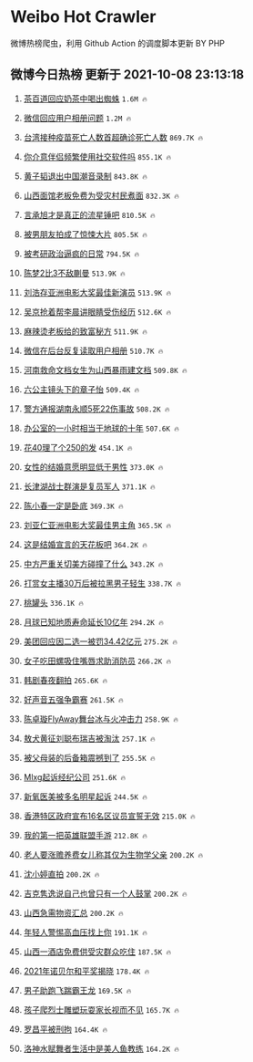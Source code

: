 # Weibo Hot Crawler 



微博热榜爬虫，利用 Github Action 的调度脚本更新 BY PHP 


## 微博今日热榜 更新于 2021-10-08 23:13:18 
1. [茶百道回应奶茶中喝出蜘蛛](https://s.weibo.com/weibo?q=%23%E8%8C%B6%E7%99%BE%E9%81%93%E5%9B%9E%E5%BA%94%E5%A5%B6%E8%8C%B6%E4%B8%AD%E5%96%9D%E5%87%BA%E8%9C%98%E8%9B%9B%23&Refer=top) `1.6M 🔥` 

1. [微信回应用户相册问题](https://s.weibo.com/weibo?q=%23%E5%BE%AE%E4%BF%A1%E5%9B%9E%E5%BA%94%E7%94%A8%E6%88%B7%E7%9B%B8%E5%86%8C%E9%97%AE%E9%A2%98%23&Refer=top) `1.2M 🔥` 

1. [台湾接种疫苗死亡人数首超确诊死亡人数](https://s.weibo.com/weibo?q=%23%E5%8F%B0%E6%B9%BE%E6%8E%A5%E7%A7%8D%E7%96%AB%E8%8B%97%E6%AD%BB%E4%BA%A1%E4%BA%BA%E6%95%B0%E9%A6%96%E8%B6%85%E7%A1%AE%E8%AF%8A%E6%AD%BB%E4%BA%A1%E4%BA%BA%E6%95%B0%23&Refer=top) `869.7K 🔥` 

1. [你介意伴侣频繁使用社交软件吗](https://s.weibo.com/weibo?q=%23%E4%BD%A0%E4%BB%8B%E6%84%8F%E4%BC%B4%E4%BE%A3%E9%A2%91%E7%B9%81%E4%BD%BF%E7%94%A8%E7%A4%BE%E4%BA%A4%E8%BD%AF%E4%BB%B6%E5%90%97%23&Refer=top) `855.1K 🔥` 

1. [黄子韬退出中国潮音录制](https://s.weibo.com/weibo?q=%23%E9%BB%84%E5%AD%90%E9%9F%AC%E9%80%80%E5%87%BA%E4%B8%AD%E5%9B%BD%E6%BD%AE%E9%9F%B3%E5%BD%95%E5%88%B6%23&Refer=top) `843.8K 🔥` 

1. [山西面馆老板免费为受灾村民煮面](https://s.weibo.com/weibo?q=%23%E5%B1%B1%E8%A5%BF%E9%9D%A2%E9%A6%86%E8%80%81%E6%9D%BF%E5%85%8D%E8%B4%B9%E4%B8%BA%E5%8F%97%E7%81%BE%E6%9D%91%E6%B0%91%E7%85%AE%E9%9D%A2%23&Refer=top) `832.3K 🔥` 

1. [言承旭才是真正的流星锤吧](https://s.weibo.com/weibo?q=%23%E8%A8%80%E6%89%BF%E6%97%AD%E6%89%8D%E6%98%AF%E7%9C%9F%E6%AD%A3%E7%9A%84%E6%B5%81%E6%98%9F%E9%94%A4%E5%90%A7%23&Refer=top) `810.5K 🔥` 

1. [被男朋友拍成了惊悚大片](https://s.weibo.com/weibo?q=%23%E8%A2%AB%E7%94%B7%E6%9C%8B%E5%8F%8B%E6%8B%8D%E6%88%90%E4%BA%86%E6%83%8A%E6%82%9A%E5%A4%A7%E7%89%87%23&Refer=top) `805.5K 🔥` 

1. [被考研政治逼疯的日常](https://s.weibo.com/weibo?q=%23%E8%A2%AB%E8%80%83%E7%A0%94%E6%94%BF%E6%B2%BB%E9%80%BC%E7%96%AF%E7%9A%84%E6%97%A5%E5%B8%B8%23&Refer=top) `794.5K 🔥` 

1. [陈梦2比3不敌蒯曼](https://s.weibo.com/weibo?q=%23%E9%99%88%E6%A2%A62%E6%AF%943%E4%B8%8D%E6%95%8C%E8%92%AF%E6%9B%BC%23&Refer=top) `513.9K 🔥` 

1. [刘浩存亚洲电影大奖最佳新演员](https://s.weibo.com/weibo?q=%23%E5%88%98%E6%B5%A9%E5%AD%98%E4%BA%9A%E6%B4%B2%E7%94%B5%E5%BD%B1%E5%A4%A7%E5%A5%96%E6%9C%80%E4%BD%B3%E6%96%B0%E6%BC%94%E5%91%98%23&Refer=top) `513.9K 🔥` 

1. [吴京抢着帮李晨讲眼睛受伤经历](https://s.weibo.com/weibo?q=%23%E5%90%B4%E4%BA%AC%E6%8A%A2%E7%9D%80%E5%B8%AE%E6%9D%8E%E6%99%A8%E8%AE%B2%E7%9C%BC%E7%9D%9B%E5%8F%97%E4%BC%A4%E7%BB%8F%E5%8E%86%23&Refer=top) `512.6K 🔥` 

1. [麻辣烫老板给的致富秘方](https://s.weibo.com/weibo?q=%23%E9%BA%BB%E8%BE%A3%E7%83%AB%E8%80%81%E6%9D%BF%E7%BB%99%E7%9A%84%E8%87%B4%E5%AF%8C%E7%A7%98%E6%96%B9%23&Refer=top) `511.9K 🔥` 

1. [微信在后台反复读取用户相册](https://s.weibo.com/weibo?q=%E5%BE%AE%E4%BF%A1%E5%9C%A8%E5%90%8E%E5%8F%B0%E5%8F%8D%E5%A4%8D%E8%AF%BB%E5%8F%96%E7%94%A8%E6%88%B7%E7%9B%B8%E5%86%8C&Refer=top) `510.7K 🔥` 

1. [河南救命文档女生为山西暴雨建文档](https://s.weibo.com/weibo?q=%23%E6%B2%B3%E5%8D%97%E6%95%91%E5%91%BD%E6%96%87%E6%A1%A3%E5%A5%B3%E7%94%9F%E4%B8%BA%E5%B1%B1%E8%A5%BF%E6%9A%B4%E9%9B%A8%E5%BB%BA%E6%96%87%E6%A1%A3%23&Refer=top) `509.8K 🔥` 

1. [六公主镜头下的章子怡](https://s.weibo.com/weibo?q=%23%E5%85%AD%E5%85%AC%E4%B8%BB%E9%95%9C%E5%A4%B4%E4%B8%8B%E7%9A%84%E7%AB%A0%E5%AD%90%E6%80%A1%23&Refer=top) `509.4K 🔥` 

1. [警方通报湖南永顺5死22伤事故](https://s.weibo.com/weibo?q=%23%E8%AD%A6%E6%96%B9%E9%80%9A%E6%8A%A5%E6%B9%96%E5%8D%97%E6%B0%B8%E9%A1%BA5%E6%AD%BB22%E4%BC%A4%E4%BA%8B%E6%95%85%23&Refer=top) `508.2K 🔥` 

1. [办公室的一小时相当于地球的十年](https://s.weibo.com/weibo?q=%23%E5%8A%9E%E5%85%AC%E5%AE%A4%E7%9A%84%E4%B8%80%E5%B0%8F%E6%97%B6%E7%9B%B8%E5%BD%93%E4%BA%8E%E5%9C%B0%E7%90%83%E7%9A%84%E5%8D%81%E5%B9%B4%23&Refer=top) `507.6K 🔥` 

1. [花40理了个250的发](https://s.weibo.com/weibo?q=%23%E8%8A%B140%E7%90%86%E4%BA%86%E4%B8%AA250%E7%9A%84%E5%8F%91%23&Refer=top) `454.1K 🔥` 

1. [女性的结婚意愿明显低于男性](https://s.weibo.com/weibo?q=%23%E5%A5%B3%E6%80%A7%E7%9A%84%E7%BB%93%E5%A9%9A%E6%84%8F%E6%84%BF%E6%98%8E%E6%98%BE%E4%BD%8E%E4%BA%8E%E7%94%B7%E6%80%A7%23&Refer=top) `373.0K 🔥` 

1. [长津湖战士群演是复员军人](https://s.weibo.com/weibo?q=%23%E9%95%BF%E6%B4%A5%E6%B9%96%E6%88%98%E5%A3%AB%E7%BE%A4%E6%BC%94%E6%98%AF%E5%A4%8D%E5%91%98%E5%86%9B%E4%BA%BA%23&Refer=top) `371.1K 🔥` 

1. [陈小春一定是卧底](https://s.weibo.com/weibo?q=%23%E9%99%88%E5%B0%8F%E6%98%A5%E4%B8%80%E5%AE%9A%E6%98%AF%E5%8D%A7%E5%BA%95%23&Refer=top) `369.3K 🔥` 

1. [刘亚仁亚洲电影大奖最佳男主角](https://s.weibo.com/weibo?q=%23%E5%88%98%E4%BA%9A%E4%BB%81%E4%BA%9A%E6%B4%B2%E7%94%B5%E5%BD%B1%E5%A4%A7%E5%A5%96%E6%9C%80%E4%BD%B3%E7%94%B7%E4%B8%BB%E8%A7%92%23&Refer=top) `365.5K 🔥` 

1. [这是结婚宣言的天花板吧](https://s.weibo.com/weibo?q=%23%E8%BF%99%E6%98%AF%E7%BB%93%E5%A9%9A%E5%AE%A3%E8%A8%80%E7%9A%84%E5%A4%A9%E8%8A%B1%E6%9D%BF%E5%90%A7%23&Refer=top) `364.2K 🔥` 

1. [中方严重关切美方碰撞了什么](https://s.weibo.com/weibo?q=%23%E4%B8%AD%E6%96%B9%E4%B8%A5%E9%87%8D%E5%85%B3%E5%88%87%E7%BE%8E%E6%96%B9%E7%A2%B0%E6%92%9E%E4%BA%86%E4%BB%80%E4%B9%88%23&Refer=top) `343.2K 🔥` 

1. [打赏女主播30万后被拉黑男子轻生](https://s.weibo.com/weibo?q=%23%E6%89%93%E8%B5%8F%E5%A5%B3%E4%B8%BB%E6%92%AD30%E4%B8%87%E5%90%8E%E8%A2%AB%E6%8B%89%E9%BB%91%E7%94%B7%E5%AD%90%E8%BD%BB%E7%94%9F%23&Refer=top) `338.7K 🔥` 

1. [桃罐头](https://s.weibo.com/weibo?q=%E6%A1%83%E7%BD%90%E5%A4%B4&Refer=top) `336.1K 🔥` 

1. [月球已知地质寿命延长10亿年](https://s.weibo.com/weibo?q=%23%E6%9C%88%E7%90%83%E5%B7%B2%E7%9F%A5%E5%9C%B0%E8%B4%A8%E5%AF%BF%E5%91%BD%E5%BB%B6%E9%95%BF10%E4%BA%BF%E5%B9%B4%23&Refer=top) `294.2K 🔥` 

1. [美团回应因二选一被罚34.42亿元](https://s.weibo.com/weibo?q=%23%E7%BE%8E%E5%9B%A2%E5%9B%9E%E5%BA%94%E5%9B%A0%E4%BA%8C%E9%80%89%E4%B8%80%E8%A2%AB%E7%BD%9A34.42%E4%BA%BF%E5%85%83%23&Refer=top) `275.2K 🔥` 

1. [女子吃田螺吸住嘴唇求助消防员](https://s.weibo.com/weibo?q=%23%E5%A5%B3%E5%AD%90%E5%90%83%E7%94%B0%E8%9E%BA%E5%90%B8%E4%BD%8F%E5%98%B4%E5%94%87%E6%B1%82%E5%8A%A9%E6%B6%88%E9%98%B2%E5%91%98%23&Refer=top) `266.2K 🔥` 

1. [韩剧春夜翻拍](https://s.weibo.com/weibo?q=%23%E9%9F%A9%E5%89%A7%E6%98%A5%E5%A4%9C%E7%BF%BB%E6%8B%8D%23&Refer=top) `265.6K 🔥` 

1. [好声音五强争霸赛](https://s.weibo.com/weibo?q=%23%E5%A5%BD%E5%A3%B0%E9%9F%B3%E4%BA%94%E5%BC%BA%E4%BA%89%E9%9C%B8%E8%B5%9B%23&Refer=top) `261.5K 🔥` 

1. [陈卓璇FlyAway舞台冰与火冲击力](https://s.weibo.com/weibo?q=%23%E9%99%88%E5%8D%93%E7%92%87FlyAway%E8%88%9E%E5%8F%B0%E5%86%B0%E4%B8%8E%E7%81%AB%E5%86%B2%E5%87%BB%E5%8A%9B%23&Refer=top) `258.9K 🔥` 

1. [敖犬黄征刘聪布瑞吉被淘汰](https://s.weibo.com/weibo?q=%23%E6%95%96%E7%8A%AC%E9%BB%84%E5%BE%81%E5%88%98%E8%81%AA%E5%B8%83%E7%91%9E%E5%90%89%E8%A2%AB%E6%B7%98%E6%B1%B0%23&Refer=top) `257.1K 🔥` 

1. [被父母装的后备箱震撼到了](https://s.weibo.com/weibo?q=%23%E8%A2%AB%E7%88%B6%E6%AF%8D%E8%A3%85%E7%9A%84%E5%90%8E%E5%A4%87%E7%AE%B1%E9%9C%87%E6%92%BC%E5%88%B0%E4%BA%86%23&Refer=top) `255.5K 🔥` 

1. [Mlxg起诉经纪公司](https://s.weibo.com/weibo?q=%23Mlxg%E8%B5%B7%E8%AF%89%E7%BB%8F%E7%BA%AA%E5%85%AC%E5%8F%B8%23&Refer=top) `251.6K 🔥` 

1. [新氧医美被多名明星起诉](https://s.weibo.com/weibo?q=%23%E6%96%B0%E6%B0%A7%E5%8C%BB%E7%BE%8E%E8%A2%AB%E5%A4%9A%E5%90%8D%E6%98%8E%E6%98%9F%E8%B5%B7%E8%AF%89%23&Refer=top) `244.5K 🔥` 

1. [香港特区政府宣布16名区议员宣誓无效](https://s.weibo.com/weibo?q=%23%E9%A6%99%E6%B8%AF%E7%89%B9%E5%8C%BA%E6%94%BF%E5%BA%9C%E5%AE%A3%E5%B8%8316%E5%90%8D%E5%8C%BA%E8%AE%AE%E5%91%98%E5%AE%A3%E8%AA%93%E6%97%A0%E6%95%88%23&Refer=top) `215.0K 🔥` 

1. [我的第一把英雄联盟手游](https://s.weibo.com/weibo?q=%23%E6%88%91%E7%9A%84%E7%AC%AC%E4%B8%80%E6%8A%8A%E8%8B%B1%E9%9B%84%E8%81%94%E7%9B%9F%E6%89%8B%E6%B8%B8%23&Refer=top) `212.8K 🔥` 

1. [老人要涨赡养费女儿称其仅为生物学父亲](https://s.weibo.com/weibo?q=%23%E8%80%81%E4%BA%BA%E8%A6%81%E6%B6%A8%E8%B5%A1%E5%85%BB%E8%B4%B9%E5%A5%B3%E5%84%BF%E7%A7%B0%E5%85%B6%E4%BB%85%E4%B8%BA%E7%94%9F%E7%89%A9%E5%AD%A6%E7%88%B6%E4%BA%B2%23&Refer=top) `200.2K 🔥` 

1. [沈小婷直拍](https://s.weibo.com/weibo?q=%23%E6%B2%88%E5%B0%8F%E5%A9%B7%E7%9B%B4%E6%8B%8D%23&Refer=top) `200.2K 🔥` 

1. [吉克隽逸说自己也曾只有一个人鼓掌](https://s.weibo.com/weibo?q=%23%E5%90%89%E5%85%8B%E9%9A%BD%E9%80%B8%E8%AF%B4%E8%87%AA%E5%B7%B1%E4%B9%9F%E6%9B%BE%E5%8F%AA%E6%9C%89%E4%B8%80%E4%B8%AA%E4%BA%BA%E9%BC%93%E6%8E%8C%23&Refer=top) `200.2K 🔥` 

1. [山西急需物资汇总](https://s.weibo.com/weibo?q=%23%E5%B1%B1%E8%A5%BF%E6%80%A5%E9%9C%80%E7%89%A9%E8%B5%84%E6%B1%87%E6%80%BB%23&Refer=top) `200.2K 🔥` 

1. [年轻人警惕高血压找上你](https://s.weibo.com/weibo?q=%23%E5%B9%B4%E8%BD%BB%E4%BA%BA%E8%AD%A6%E6%83%95%E9%AB%98%E8%A1%80%E5%8E%8B%E6%89%BE%E4%B8%8A%E4%BD%A0%23&Refer=top) `191.1K 🔥` 

1. [山西一酒店免费供受灾群众吃住](https://s.weibo.com/weibo?q=%23%E5%B1%B1%E8%A5%BF%E4%B8%80%E9%85%92%E5%BA%97%E5%85%8D%E8%B4%B9%E4%BE%9B%E5%8F%97%E7%81%BE%E7%BE%A4%E4%BC%97%E5%90%83%E4%BD%8F%23&Refer=top) `187.5K 🔥` 

1. [2021年诺贝尔和平奖揭晓](https://s.weibo.com/weibo?q=2021%E5%B9%B4%E8%AF%BA%E8%B4%9D%E5%B0%94%E5%92%8C%E5%B9%B3%E5%A5%96%E6%8F%AD%E6%99%93&Refer=top) `178.4K 🔥` 

1. [男子助跑飞踹霸王龙](https://s.weibo.com/weibo?q=%23%E7%94%B7%E5%AD%90%E5%8A%A9%E8%B7%91%E9%A3%9E%E8%B8%B9%E9%9C%B8%E7%8E%8B%E9%BE%99%23&Refer=top) `169.5K 🔥` 

1. [孩子爬烈士雕塑玩耍家长视而不见](https://s.weibo.com/weibo?q=%23%E5%AD%A9%E5%AD%90%E7%88%AC%E7%83%88%E5%A3%AB%E9%9B%95%E5%A1%91%E7%8E%A9%E8%80%8D%E5%AE%B6%E9%95%BF%E8%A7%86%E8%80%8C%E4%B8%8D%E8%A7%81%23&Refer=top) `165.7K 🔥` 

1. [罗昌平被刑拘](https://s.weibo.com/weibo?q=%23%E7%BD%97%E6%98%8C%E5%B9%B3%E8%A2%AB%E5%88%91%E6%8B%98%23&Refer=top) `164.4K 🔥` 

1. [洛神水赋舞者生活中是美人鱼教练](https://s.weibo.com/weibo?q=%23%E6%B4%9B%E7%A5%9E%E6%B0%B4%E8%B5%8B%E8%88%9E%E8%80%85%E7%94%9F%E6%B4%BB%E4%B8%AD%E6%98%AF%E7%BE%8E%E4%BA%BA%E9%B1%BC%E6%95%99%E7%BB%83%23&Refer=top) `164.2K 🔥` 

